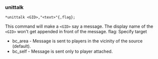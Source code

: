 ### unittalk
```
*unittalk <GID>,"<text>"{,flag};
```

This command will make a `<GID>` say a message. The display name of the `<GID>` won't get appended in front of the message.
flag: Specify target
* bc_area - Message is sent to players in the vicinity of the source (default).
* bc_self - Message is sent only to player attached.

